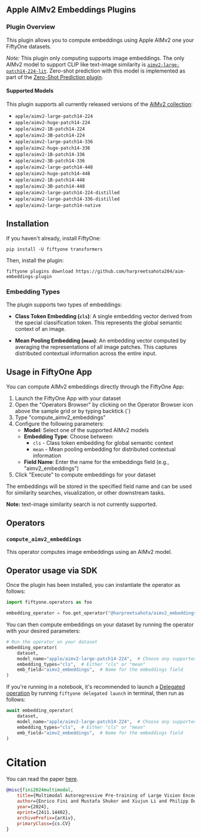 ## Apple AIMv2 Embeddings Plugins

### Plugin Overview

This plugin allows you to compute embeddings using Apple AIMv2 one your FiftyOne datasets.

**Note*:* This plugin only computing supports image embeddings. The only AIMv2 model to support CLIP like text-image similarity is [`aimv2-large-patch14-224-lit`](https://huggingface.co/apple/aimv2-large-patch14-224-lit). Zero-shot prediction with this model is implemented as part of the [Zero-Shot Prediction plugin](https://github.com/jacobmarks/zero-shot-prediction-plugin).

#### Supported Models

This plugin supports all currently released versions of the [AIMv2 collection](https://huggingface.co/collections/apple/aimv2-6720fe1558d94c7805f7688c):

- `apple/aimv2-large-patch14-224`
- `apple/aimv2-huge-patch14-224`
- `apple/aimv2-1B-patch14-224`
- `apple/aimv2-3B-patch14-224`
- `apple/aimv2-large-patch14-336`
- `apple/aimv2-huge-patch14-336`
- `apple/aimv2-1B-patch14-336`
- `apple/aimv2-3B-patch14-336`
- `apple/aimv2-large-patch14-448`
- `apple/aimv2-huge-patch14-448`
- `apple/aimv2-1B-patch14-448`
- `apple/aimv2-3B-patch14-448`
- `apple/aimv2-large-patch14-224-distilled`
- `apple/aimv2-large-patch14-336-distilled`
- `apple/aimv2-large-patch14-native`


## Installation

If you haven't already, install FiftyOne:

```shell
pip install -U fiftyone transformers
```

Then, install the plugin:

```shell
fiftyone plugins download https://github.com/harpreetsahota204/aim-embeddings-plugin
```

### Embedding Types

The plugin supports two types of embeddings:

- **Class Token Embedding (`cls`)**: A single embedding vector derived from the special classification token. This represents the global semantic context of an image.
  
- **Mean Pooling Embedding (`mean`)**: An embedding vector computed by averaging the representations of all image patches. This captures distributed contextual information across the entire input.

## Usage in FiftyOne App

You can compute AIMv2 embeddings directly through the FiftyOne App:

1. Launch the FiftyOne App with your dataset
2. Open the "Operators Browser" by clicking on the Operator Browser icon above the sample grid or by typing backtick (`)
3. Type "compute_aimv2_embeddings"
4. Configure the following parameters:
   - **Model**: Select one of the supported AIMv2 models
   - **Embedding Type**: Choose between:
     - `cls` - Class token embedding for global semantic context
     - `mean` - Mean pooling embedding for distributed contextual information
   - **Field Name**: Enter the name for the embeddings field (e.g., "aimv2_embeddings")
5. Click "Execute" to compute embeddings for your dataset

The embeddings will be stored in the specified field name and can be used for similarity searches, visualization, or other downstream tasks. 

**Note:** text-image similarity search is not currently supported.

## Operators

### `compute_aimv2_embeddings`

This operator computes image embeddings using an AIMv2 model.

## Operator usage via SDK

Once the plugin has been installed, you can instantiate the operator as follows:

```python
import fiftyone.operators as foo

embedding_operator = foo.get_operator("@harpreetsahota/aimv2_embeddings/compute_aimv2_embeddings")
```

You can then compute embeddings on your dataset by running the operator with your desired parameters:

```python
# Run the operator on your dataset
embedding_operator(
    dataset,
    model_name="apple/aimv2-large-patch14-224",  # Choose any supported model
    embedding_types="cls",  # Either "cls" or "mean"
    emb_field="aimv2_embeddings",  # Name for the embeddings field
)
```

If you're running in a notebook, it's recommended to launch a [Delegated operation](https://docs.voxel51.com/plugins/using_plugins.html#delegated-operations) by running `fiftyone delegated launch` in terminal, then run as follows:

```python
await embedding_operator(
    dataset,
    model_name="apple/aimv2-large-patch14-224",  # Choose any supported model
    embedding_types="cls",  # Either "cls" or "mean"
    emb_field="aimv2_embeddings",  # Name for the embeddings field
)
```

# Citation

You can read the paper [here](https://arxiv.org/abs/2411.14402).

```bibtex
@misc{fini2024multimodal,
    title={Multimodal Autoregressive Pre-training of Large Vision Encoders},
    author={Enrico Fini and Mustafa Shukor and Xiujun Li and Philipp Dufter and Michal Klein and David Haldimann and Sai Aitharaju and Victor Guilherme Turrisi da Costa and Louis Béthune and Zhe Gan and Alexander T Toshev and Marcin Eichner and Moin Nabi and Yinfei Yang and Joshua M. Susskind and Alaaeldin El-Nouby},
    year={2024},
    eprint={2411.14402},
    archivePrefix={arXiv},
    primaryClass={cs.CV}
}
```

